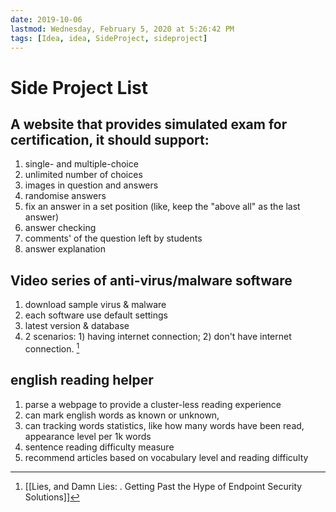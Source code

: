 ```yaml
---
date: 2019-10-06
lastmod: Wednesday, February 5, 2020 at 5:26:42 PM
tags: [Idea, idea, SideProject, sideproject]
---
```

# Side Project List


## A website that provides simulated exam for certification, it should support:
1. single- and multiple-choice
2. unlimited number of choices
3. images in question and answers
4. randomise answers
5. fix an answer in a set position (like, keep the "above all" as the last answer)
6. answer checking
7. comments' of the question left by students
8. answer explanation

## Video series of anti-virus/malware software
1. download sample virus & malware
2. each software use default settings
3. latest version & database
4. 2 scenarios: 1) having internet connection; 2) don't have internet connection. [^674E084C7E69]

## english reading helper
1. parse a webpage to provide a cluster-less reading experience
2. can mark english words as known or unknown,
3. can tracking words statistics, like how many words have been read, appearance level per 1k words
4. sentence reading difficulty measure
5. recommend articles based on vocabulary level and reading difficulty


[^674E084C7E69]: [[Lies, and Damn Lies: . Getting Past the Hype of Endpoint Security Solutions]]
